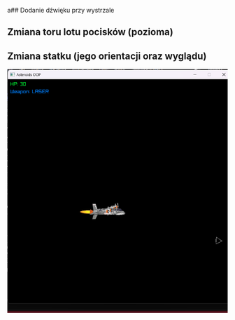 a## Dodanie dźwięku przy wystrzale
## Zmiana toru lotu pocisków (pozioma)
## Zmiana statku (jego orientacji oraz wyglądu)
![Zdjęcie statku](https://github.com/TofTo23/lab_obiektowe/blob/main/zdj1.png)
